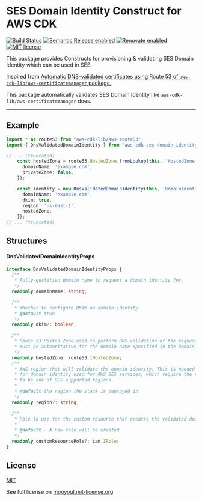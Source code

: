 # SES Domain Identity Construct for AWS CDK

[![Build Status](https://github.com/mooyoul/aws-cdk-ses-domain-identity/workflows/workflow/badge.svg)](https://github.com/mooyoul/aws-cdk-ses-domain-identity/actions)
[![Semantic Release enabled](https://img.shields.io/badge/%20%20%F0%9F%93%A6%F0%9F%9A%80-semantic--release-e10079.svg)](https://github.com/semantic-release/semantic-release)
[![Renovate enabled](https://img.shields.io/badge/renovate-enabled-brightgreen.svg)](https://renovatebot.com/)
[![MIT license](http://img.shields.io/badge/license-MIT-blue.svg)](http://mooyoul.mit-license.org/)

This package provides Constructs for provisioning & validating SES Domain Identity which can be used in SES.

Inspired from [Automatic DNS-validated certificates using Route 53 of `aws-cdk-lib/aws-certificatemanager` package.](https://docs.aws.amazon.com/cdk/api/latest/docs/aws-certificatemanager-readme.html)

This package automatically validates SES Domain Identity like `aws-cdk-lib/aws-certificatemanager` does.

-----

## Example

```typescript
import * as route53 from "aws-cdk-lib/aws-route53";
import { DnsValidatedDomainIdentity } from "aws-cdk-ses-domain-identity";

// ... (truncated)
    const hostedZone = route53.HostedZone.fromLookup(this, 'HostedZone', {
      domainName: 'example.com',
      privateZone: false,
    });

    const identity = new DnsValidatedDomainIdentity(this, 'DomainIdentity', {
      domainName: 'example.com',
      dkim: true,
      region: 'us-east-1',
      hostedZone,
    });
// ... (truncated)
```


## Structures

#### DnsValidatedDomainIdentityProps

```typescript
interface DnsValidatedDomainIdentityProps {
  /**
   * Fully-qualified domain name to request a domain identity for.
   */
  readonly domainName: string;

  /**
   * Whether to configure DKIM on domain identity.
   * @default true
   */
  readonly dkim?: boolean;

  /**
   * Route 53 Hosted Zone used to perform DNS validation of the request.  The zone
   * must be authoritative for the domain name specified in the Domain Identity Request.
   */
  readonly hostedZone: route53.IHostedZone;
  /**
   * AWS region that will validate the domain identity. This is needed especially
   * for domain identity used for AWS SES services, which require the region
   * to be one of SES supported regions.
   *
   * @default the region the stack is deployed in.
   */
  readonly region?: string;

  /**
   * Role to use for the custom resource that creates the validated domain identity
   *
   * @default - A new role will be created
   */
  readonly customResourceRole?: iam.IRole;
}
```


## License

[MIT](LICENSE)

See full license on [mooyoul.mit-license.org](http://mooyoul.mit-license.org/)
